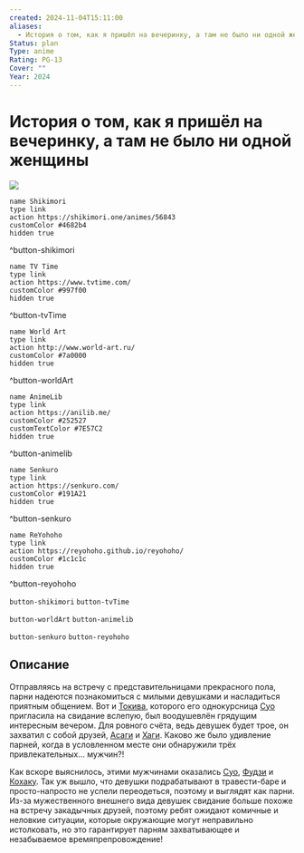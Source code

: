 ```yaml
---
created: 2024-11-04T15:11:00
aliases:
  - История о том, как я пришёл на вечеринку, а там не было ни одной женщины
Status: plan
Type: anime
Rating: PG-13
Cover: ""
Year: 2024
---
```


# История о том, как я пришёл на вечеринку, а там не было ни одной женщины

![](https://nyaa.shikimori.one/uploads/poster/animes/56843/a0c7d15845b53a0bad418da20e3a3f02.jpeg)

```button
name Shikimori
type link
action https://shikimori.one/animes/56843
customColor #4682b4
hidden true
```
^button-shikimori

```button
name TV Time
type link
action https://www.tvtime.com/
customColor #997f00
hidden true
```
^button-tvTime

```button
name World Art
type link
action http://www.world-art.ru/
customColor #7a0000
hidden true
```
^button-worldArt

```button
name AnimeLib
type link
action https://anilib.me/
customColor #252527
customTextColor #7E57C2
hidden true
```
^button-animelib

```button
name Senkuro
type link
action https://senkuro.com/
customColor #191A21
hidden true
```
^button-senkuro

```button
name ReYohoho
type link
action https://reyohoho.github.io/reyohoho/
customColor #1c1c1c
hidden true
```
^button-reyohoho

`button-shikimori` `button-tvTime`

`button-worldArt` `button-animelib`

`button-senkuro` `button-reyohoho`

## Описание

Отправляясь на встречу с представительницами прекрасного пола, парни надеются познакомиться с милыми девушками и насладиться приятным общением. Вот и [Токива](https://shikimori.one/characters/220212-tokiwa), которого его однокурсница [Суо](https://shikimori.one/characters/220209-suou) пригласила на свидание вслепую, был воодушевлён грядущим интересным вечером. Для ровного счёта, ведь девушек будет трое, он захватил с собой друзей, [Асаги](https://shikimori.one/characters/220214-asagi) и [Хаги](https://shikimori.one/characters/220213-hagi). Каково же было удивление парней, когда в условленном месте они обнаружили трёх привлекательных… мужчин?!

Как вскоре выяснилось, этими мужчинами оказались [Суо](https://shikimori.one/characters/220209-suou),  [Фудзи](https://shikimori.one/characters/220210-fuji) и [Кохаку](https://shikimori.one/characters/220211-kohaku). Так уж вышло, что девушки подрабатывают в травести-баре и просто-напросто не успели переодеться, поэтому и выглядят как парни. Из-за мужественного внешнего вида девушек свидание больше похоже на встречу закадычных друзей, поэтому ребят ожидают комичные и неловкие ситуации, которые окружающие могут неправильно истолковать, но это гарантирует парням захватывающее и незабываемое времяпрепровождение!

